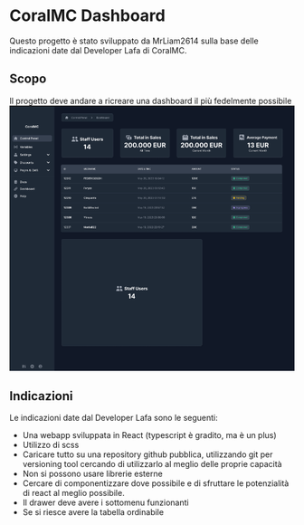 # CoralMC Dashboard
Questo progetto è stato sviluppato da MrLiam2614 sulla base delle indicazioni date dal Developer Lafa di CoralMC.

## Scopo
Il progetto deve andare a ricreare una dashboard il più fedelmente possibile
![img.png](docs/readme/img/img.png)

## Indicazioni
Le indicazioni date dal Developer Lafa sono le seguenti:
- Una webapp sviluppata in React (typescript è gradito, ma è un plus)
- Utilizzo di scss
- Caricare tutto su una repository github pubblica, utilizzando git per versioning tool cercando di utilizzarlo al meglio delle proprie capacità
- Non si possono usare librerie esterne
- Cercare di componentizzare dove possibile e di sfruttare le potenzialità di react al meglio possibile.
- Il drawer deve avere i sottomenu funzionanti
- Se si riesce avere la tabella ordinabile